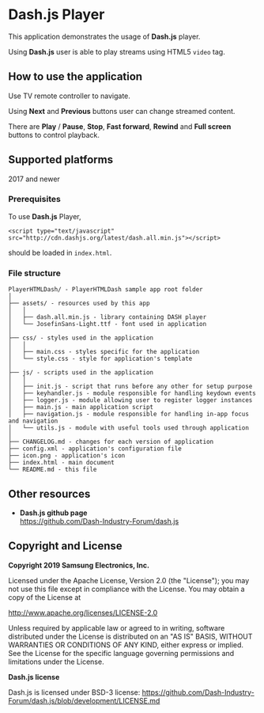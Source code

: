 # Dash.js Player

This application demonstrates the usage of **Dash.js** player.

Using **Dash.js** user is able to play streams using HTML5 `video` tag.


## How to use the application

Use TV remote controller to navigate. 

Using **Next** and **Previous** buttons user can change streamed content.

There are **Play** / **Pause**, **Stop**, **Fast forward**, **Rewind** and **Full screen** buttons to control playback.


## Supported platforms

2017 and newer


### Prerequisites

To use **Dash.js** Player, 

``<script type="text/javascript" src="http://cdn.dashjs.org/latest/dash.all.min.js"></script>``

should be loaded in `index.html`.

### File structure

```
PlayerHTMLDash/ - PlayerHTMLDash sample app root folder
│
├── assets/ - resources used by this app
│   │
│   ├── dash.all.min.js - library containing DASH player
│   └── JosefinSans-Light.ttf - font used in application
│
├── css/ - styles used in the application
│   │
│   ├── main.css - styles specific for the application
│   └── style.css - style for application's template
│
├── js/ - scripts used in the application
│   │
│   ├── init.js - script that runs before any other for setup purpose
│   ├── keyhandler.js - module responsible for handling keydown events
│   ├── logger.js - module allowing user to register logger instances
│   ├── main.js - main application script
│   ├── navigation.js - module responsible for handling in-app focus and navigation
│   └── utils.js - module with useful tools used through application
│
├── CHANGELOG.md - changes for each version of application
├── config.xml - application's configuration file
├── icon.png - application's icon
├── index.html - main document
└── README.md - this file
```

## Other resources

*  **Dash.js github page**  
  https://github.com/Dash-Industry-Forum/dash.js


## Copyright and License

**Copyright 2019 Samsung Electronics, Inc.**

Licensed under the Apache License, Version 2.0 (the "License"); you may not use this file except in compliance with the License. You may obtain a copy of the License at

http://www.apache.org/licenses/LICENSE-2.0

Unless required by applicable law or agreed to in writing, software distributed under the License is distributed on an "AS IS" BASIS, WITHOUT WARRANTIES OR CONDITIONS OF ANY KIND, either express or implied. See the License for the specific language governing permissions and limitations under the License.


**Dash.js license**

Dash.js is licensed under BSD-3 license:
https://github.com/Dash-Industry-Forum/dash.js/blob/development/LICENSE.md

